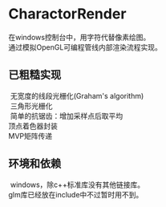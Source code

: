 # CharactorRender
  在windows控制台中，用字符代替像素绘图。  <br>
  通过模拟OpenGL可编程管线内部渲染流程实现。
## 已粗糙实现
  无宽度的线段光栅化(Graham's algorithm)  <br>
  三角形光栅化  <br>
  简单的抗锯齿：增加采样点后取平均  <br>
  顶点着色器封装  <br>
  MVP矩阵传递  <br>
  
## 环境和依赖
  windows，除c++标准库没有其他链接库。  <br>
  glm库已经放在include中不过暂时用不到。